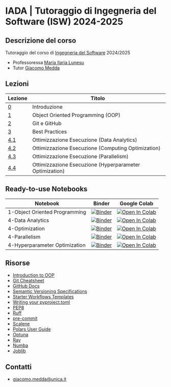 # IADA | Tutoraggio di Ingegneria del Software (ISW) 2024-2025

<!-- New section -->

## Descrizione del corso

Tutoraggio del corso di [Ingegneria del Software](https://unica.coursecatalogue.cineca.it/insegnamenti/2025/21412/2021/9999/11022) 2024/2025

- Professoressa [Maria Ilaria Lunesu](https://web.unica.it/unica/page/it/mariai_lunesu)
- Tutor [Giacomo Medda](https://jackmedda.github.io)

<!-- New section -->

## Lezioni

<div class="scrollable">

| Lezione | Titolo |
|---------|--------|
| [0](https://isw-iada.github.io/Tutoraggio-ISW-IADA-2024-2025/lezioni/0-Introduzione/) | Introduzione  |
| [1](https://github.com/isw-iada/Tutoraggio-ISW-IADA-2024-2025/blob/main/lezioni/1-OOP/oop.ipynb)  | Object Oriented Programming (OOP) |
| [2](https://isw-iada.github.io/Tutoraggio-ISW-IADA-2024-2025/lezioni/2-Git/) | Git e GitHub |
| [3](https://isw-iada.github.io/Tutoraggio-ISW-IADA-2024-2025/lezioni/3-BestPractices/) | Best Practices |
| [4.1](https://github.com/isw-iada/Tutoraggio-ISW-IADA-2024-2025/blob/main/lezioni/4-Optimization/data_analytics.ipynb) | Ottimizzazione Esecuzione (Data Analytics) |
| [4.2](https://github.com/isw-iada/Tutoraggio-ISW-IADA-2024-2025/blob/main/lezioni/4-Optimization/optimization.ipynb) | Ottimizzazione Esecuzione (Computing Optimization) |
| [4.3](https://github.com/isw-iada/Tutoraggio-ISW-IADA-2024-2025/blob/main/lezioni/4-Optimization/parallelism.ipynb) | Ottimizzazione Esecuzione (Parallelism) |
| [4.4](https://github.com/isw-iada/Tutoraggio-ISW-IADA-2024-2025/blob/main/lezioni/4-Optimization/hyperparameter_optimization.ipynb) | Ottimizzazione Esecuzione (Hyperparameter Optimization) |

</div>

<!-- New section -->

## Ready-to-use Notebooks

| Notebook    | Binder  | Google Colab |
|--------------------------------|-------------------------------------------|-------------------------|
| 1-Object Oriented Programming  | [![Binder](https://mybinder.org/badge_logo.svg)](https://mybinder.org/v2/gh/isw-iada/Tutoraggio-ISW-IADA-2024-2025/HEAD?filepath=lezioni%2F1-OOP%2Foop.ipynb) | [![Open In Colab](https://colab.research.google.com/assets/colab-badge.svg)](https://colab.research.google.com/github/isw-iada/Tutoraggio-ISW-IADA-2024-2025/blob/main/lezioni/1-OOP/oop.ipynb)
| 4-Data Analytics  | [![Binder](https://mybinder.org/badge_logo.svg)](https://mybinder.org/v2/gh/isw-iada/Tutoraggio-ISW-IADA-2024-2025/HEAD?filepath=lezioni%2F4-Optimization%2Fdata_analytics.ipynb) | [![Open In Colab](https://colab.research.google.com/assets/colab-badge.svg)](https://colab.research.google.com/github/isw-iada/Tutoraggio-ISW-IADA-2024-2025/blob/main/lezioni/4-Optimization/data_analytics.ipynb) |
| 4-Optimization  | [![Binder](https://mybinder.org/badge_logo.svg)](https://mybinder.org/v2/gh/isw-iada/Tutoraggio-ISW-IADA-2024-2025/HEAD?filepath=lezioni%2F4-Optimization%2Foptimization.ipynb) | [![Open In Colab](https://colab.research.google.com/assets/colab-badge.svg)](https://colab.research.google.com/github/isw-iada/Tutoraggio-ISW-IADA-2024-2025/blob/main/lezioni/4-Optimization/optimization.ipynb) |
| 4-Parallelism  | [![Binder](https://mybinder.org/badge_logo.svg)](https://mybinder.org/v2/gh/isw-iada/Tutoraggio-ISW-IADA-2024-2025/HEAD?filepath=lezioni%2F4-Optimization%2Fparallelism.ipynb) | [![Open In Colab](https://colab.research.google.com/assets/colab-badge.svg)](https://colab.research.google.com/github/isw-iada/Tutoraggio-ISW-IADA-2024-2025/blob/main/lezioni/4-Optimization/parallelism.ipynb) |
| 4-Hyperparameter Optimization  | [![Binder](https://mybinder.org/badge_logo.svg)](https://mybinder.org/v2/gh/isw-iada/Tutoraggio-ISW-IADA-2024-2025/HEAD?filepath=lezioni%2F4-Optimization%2Fhyperparameter_optimization.ipynb) | [![Open In Colab](https://colab.research.google.com/assets/colab-badge.svg)](https://colab.research.google.com/github/isw-iada/Tutoraggio-ISW-IADA-2024-2025/blob/main/lezioni/4-Optimization/hyperparameter_optimization.ipynb) |


<!-- New section -->

## Risorse

- [Introduction to OOP](https://www.pythonlikeyoumeanit.com/module_4.html)
- [Git Cheatsheet](https://ndpsoftware.com/git-cheatsheet.html)
- [GitHub Docs](https://docs.github.com/en)
- [Semantic Versioning Specifications](https://semver.org/)
- [Starter Workflows Templates](https://github.com/actions/starter-workflows)
- [Writing your pyproject.toml](https://packaging.python.org/en/latest/guides/writing-pyproject-toml/)
- [PEP8](https://peps.python.org/pep-0008)
- [Ruff](https://docs.astral.sh/ruff/)
- [pre-commit](https://pre-commit.com/)
- [Scalene](https://github.com/plasma-umass/scalene)
- [Polars User Guide](https://docs.pola.rs/)
- [Optuna](https://optuna.org/)
- [Ray](https://www.ray.io/)
- [Numba](https://numba.pydata.org/)
- [Joblib](https://joblib.readthedocs.io/en/stable/)

<!-- New section -->

## Contatti

- [giacomo.medda@unica.it](mailto:giacomo.medda@unica.it)
